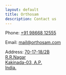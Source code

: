 ```yaml
---
layout: default
title: Orthosam
description: Contact us
---
```

<div>
	<p>Phone: <a href="tel:+919866812555">+91 98668 12555</a></p>
	<p>Email: <a href="mailto:mail@orthosam.com">mail@orthosam.com</a></p>
        <p>Address: <a href="https://www.google.co.in/maps/@16.9831275,82.2527645,18.69z?hl=en" target="_blank">70-17-18/2B<br>R.R.Nagar<br>Kakinada-03, A.P.<br>India.</a></p>
</div>
<script> function otherSignedInStuff(googleUser){} </script>
